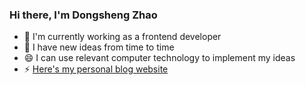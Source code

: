 ### Hi there, I'm Dongsheng Zhao
<!--
**Blackman99/Blackman99** is a ✨ _special_ ✨ repository because its `README.md` (this file) appears on your GitHub profile.

Here are some ideas to get you started:

- 🔭 I’m currently working on ...
- 🌱 I’m currently learning ...
- 👯 I’m looking to collaborate on ...
- 🤔 I’m looking for help with ...
- 💬 Ask me about ...
- 📫 How to reach me: ...
- 😄 Pronouns: ...
- ⚡ Fun fact: ...
-->

- 🔭 I'm currently working as a frontend developer
- 🤔 I have new ideas from time to time 
- 😄 I can use relevant computer technology to implement my ideas
- ⚡ [Here's my personal blog website](https://blog.donsen.site/)


